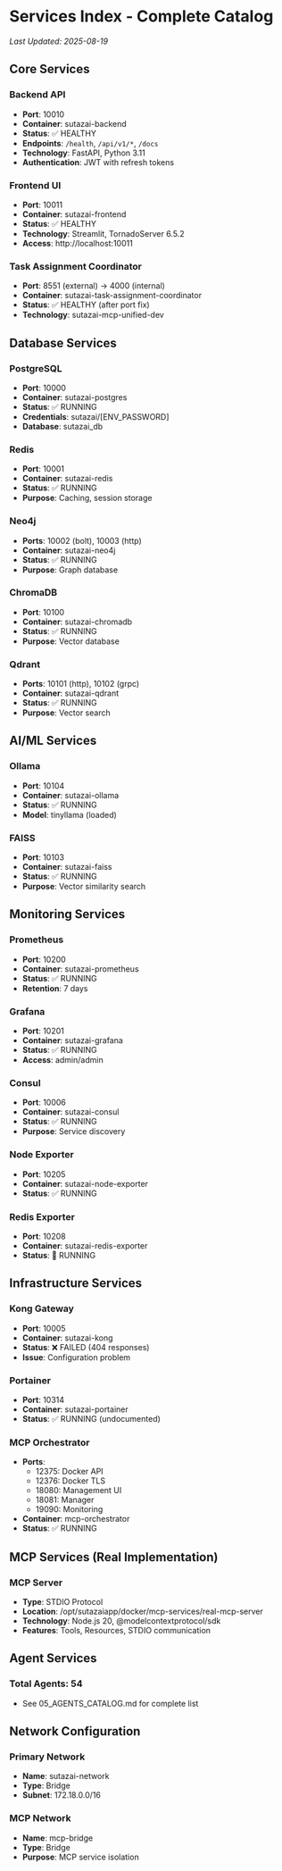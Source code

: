 # Services Index - Complete Catalog
*Last Updated: 2025-08-19*

## Core Services

### Backend API
- **Port**: 10010
- **Container**: sutazai-backend
- **Status**: ✅ HEALTHY
- **Endpoints**: `/health`, `/api/v1/*`, `/docs`
- **Technology**: FastAPI, Python 3.11
- **Authentication**: JWT with refresh tokens

### Frontend UI
- **Port**: 10011  
- **Container**: sutazai-frontend
- **Status**: ✅ HEALTHY
- **Technology**: Streamlit, TornadoServer 6.5.2
- **Access**: http://localhost:10011

### Task Assignment Coordinator
- **Port**: 8551 (external) → 4000 (internal)
- **Container**: sutazai-task-assignment-coordinator
- **Status**: ✅ HEALTHY (after port fix)
- **Technology**: sutazai-mcp-unified-dev

## Database Services

### PostgreSQL
- **Port**: 10000
- **Container**: sutazai-postgres
- **Status**: ✅ RUNNING
- **Credentials**: sutazai/[ENV_PASSWORD]
- **Database**: sutazai_db

### Redis
- **Port**: 10001
- **Container**: sutazai-redis
- **Status**: ✅ RUNNING
- **Purpose**: Caching, session storage

### Neo4j
- **Ports**: 10002 (bolt), 10003 (http)
- **Container**: sutazai-neo4j
- **Status**: ✅ RUNNING
- **Purpose**: Graph database

### ChromaDB
- **Port**: 10100
- **Container**: sutazai-chromadb
- **Status**: ✅ RUNNING
- **Purpose**: Vector database

### Qdrant
- **Ports**: 10101 (http), 10102 (grpc)
- **Container**: sutazai-qdrant
- **Status**: ✅ RUNNING
- **Purpose**: Vector search

## AI/ML Services

### Ollama
- **Port**: 10104
- **Container**: sutazai-ollama
- **Status**: ✅ RUNNING
- **Model**: tinyllama (loaded)

### FAISS
- **Port**: 10103
- **Container**: sutazai-faiss
- **Status**: ✅ RUNNING
- **Purpose**: Vector similarity search

## Monitoring Services

### Prometheus
- **Port**: 10200
- **Container**: sutazai-prometheus
- **Status**: ✅ RUNNING
- **Retention**: 7 days

### Grafana
- **Port**: 10201
- **Container**: sutazai-grafana
- **Status**: ✅ RUNNING
- **Access**: admin/admin

### Consul
- **Port**: 10006
- **Container**: sutazai-consul
- **Status**: ✅ RUNNING
- **Purpose**: Service discovery

### Node Exporter
- **Port**: 10205
- **Container**: sutazai-node-exporter
- **Status**: ✅ RUNNING

### Redis Exporter
- **Port**: 10208
- **Container**: sutazai-redis-exporter
- **Status**: 🔄 RUNNING

## Infrastructure Services

### Kong Gateway
- **Port**: 10005
- **Container**: sutazai-kong
- **Status**: ❌ FAILED (404 responses)
- **Issue**: Configuration problem

### Portainer
- **Port**: 10314
- **Container**: sutazai-portainer
- **Status**: ✅ RUNNING (undocumented)

### MCP Orchestrator
- **Ports**: 
  - 12375: Docker API
  - 12376: Docker TLS
  - 18080: Management UI
  - 18081: Manager
  - 19090: Monitoring
- **Container**: mcp-orchestrator
- **Status**: ✅ RUNNING

## MCP Services (Real Implementation)

### MCP Server
- **Type**: STDIO Protocol
- **Location**: /opt/sutazaiapp/docker/mcp-services/real-mcp-server
- **Technology**: Node.js 20, @modelcontextprotocol/sdk
- **Features**: Tools, Resources, STDIO communication

## Agent Services

### Total Agents: 54
- See 05_AGENTS_CATALOG.md for complete list

## Network Configuration

### Primary Network
- **Name**: sutazai-network
- **Type**: Bridge
- **Subnet**: 172.18.0.0/16

### MCP Network
- **Name**: mcp-bridge
- **Type**: Bridge
- **Purpose**: MCP service isolation